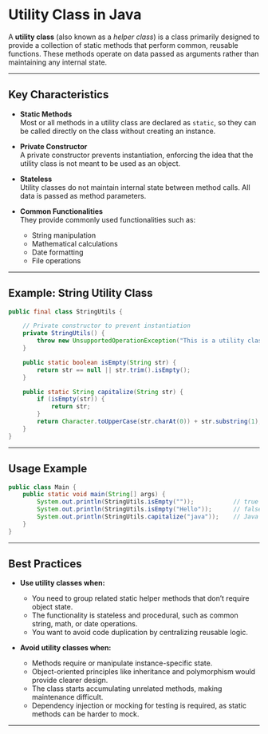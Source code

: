 # Utility Class in Java

A **utility class** (also known as a *helper class*) is a class primarily designed to provide a collection of static methods that perform common, reusable functions. These methods operate on data passed as arguments rather than maintaining any internal state.

***

## Key Characteristics

- **Static Methods**  
  Most or all methods in a utility class are declared as `static`, so they can be called directly on the class without creating an instance.

- **Private Constructor**  
  A private constructor prevents instantiation, enforcing the idea that the utility class is not meant to be used as an object.

- **Stateless**  
  Utility classes do not maintain internal state between method calls. All data is passed as method parameters.

- **Common Functionalities**  
  They provide commonly used functionalities such as:
  - String manipulation  
  - Mathematical calculations  
  - Date formatting  
  - File operations  

***

## Example: String Utility Class

```java
public final class StringUtils {

    // Private constructor to prevent instantiation
    private StringUtils() {
        throw new UnsupportedOperationException("This is a utility class and cannot be instantiated.");
    }

    public static boolean isEmpty(String str) {
        return str == null || str.trim().isEmpty();
    }

    public static String capitalize(String str) {
        if (isEmpty(str)) {
            return str;
        }
        return Character.toUpperCase(str.charAt(0)) + str.substring(1);
    }
}
```

***

## Usage Example

```java
public class Main {
    public static void main(String[] args) {
        System.out.println(StringUtils.isEmpty(""));           // true
        System.out.println(StringUtils.isEmpty("Hello"));      // false
        System.out.println(StringUtils.capitalize("java"));    // Java
    }
}
```

***

## Best Practices

- **Use utility classes when:**
  - You need to group related static helper methods that don’t require object state.
  - The functionality is stateless and procedural, such as common string, math, or date operations.
  - You want to avoid code duplication by centralizing reusable logic.

- **Avoid utility classes when:**
  - Methods require or manipulate instance-specific state.
  - Object-oriented principles like inheritance and polymorphism would provide clearer design.
  - The class starts accumulating unrelated methods, making maintenance difficult.
  - Dependency injection or mocking for testing is required, as static methods can be harder to mock.

***

